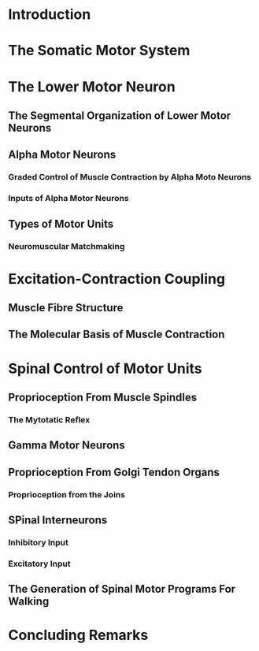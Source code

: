 # Introduction

# The Somatic Motor System

# The Lower Motor Neuron

## The Segmental Organization of Lower Motor Neurons
## Alpha Motor Neurons
### Graded Control of Muscle Contraction by Alpha Moto Neurons
### Inputs of Alpha Motor Neurons
## Types of Motor Units
### Neuromuscular Matchmaking

# Excitation-Contraction Coupling

## Muscle Fibre Structure
## The Molecular Basis of Muscle Contraction
# Spinal Control of Motor Units

## Proprioception From Muscle Spindles
### The Mytotatic Reflex
## Gamma Motor Neurons
## Proprioception From Golgi Tendon Organs
### Proprioception from the Joins
## SPinal Interneurons
### Inhibitory Input
### Excitatory Input
## The Generation of Spinal Motor Programs For Walking
# Concluding Remarks
